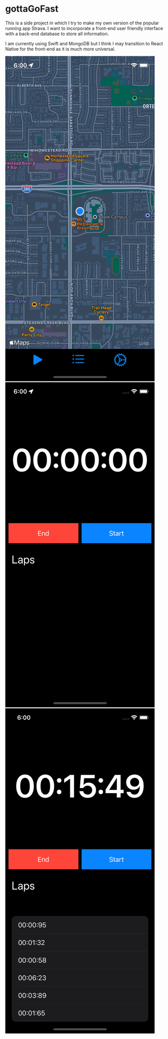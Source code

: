 # gottaGoFast

This is a side project in which I try to make my own version of the popular running app Strava. I want to incorporate a front-end user friendly interface with a back-end database to store all information. 

I am currently using Swift and MongoDB but I think I may transition to React Native for the front-end as it is much more universal.

![alt text](./img1.png)
![alt text](./img2.png)
![alt text](./img3.png)

